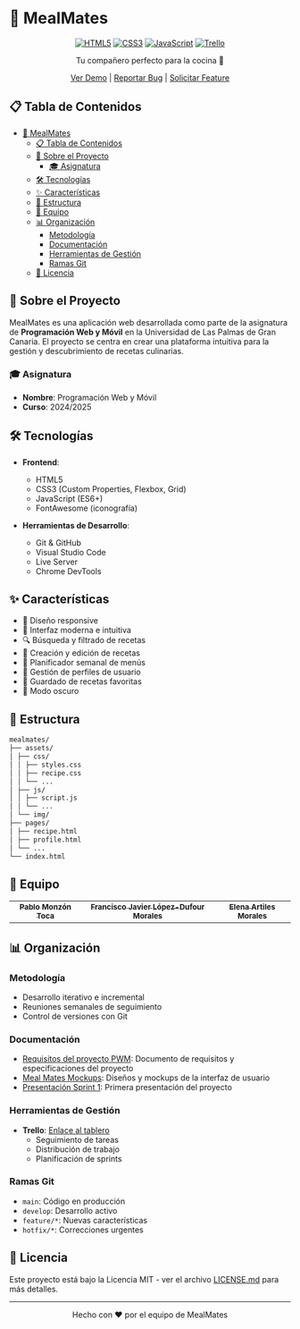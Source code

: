 # 🍳 MealMates

<div align="center">

[![HTML5](https://img.shields.io/badge/HTML5-E34F26?style=for-the-badge&logo=html5&logoColor=white)](https://developer.mozilla.org/es/docs/Web/HTML)
[![CSS3](https://img.shields.io/badge/CSS3-1572B6?style=for-the-badge&logo=css3&logoColor=white)](https://developer.mozilla.org/es/docs/Web/CSS)
[![JavaScript](https://img.shields.io/badge/JavaScript-F7DF1E?style=for-the-badge&logo=javascript&logoColor=black)](https://developer.mozilla.org/es/docs/Web/JavaScript)
[![Trello](https://img.shields.io/badge/Trello-0052CC?style=for-the-badge&logo=trello&logoColor=white)](https://trello.com/b/your-board)

Tu compañero perfecto para la cocina 🥘

[Ver Demo](https://your-demo-link.com) | [Reportar Bug](https://github.com/your-repo/issues) | [Solicitar Feature](https://github.com/your-repo/issues)

</div>

## 📋 Tabla de Contenidos

- [🍳 MealMates](#-mealmates)
  - [📋 Tabla de Contenidos](#-tabla-de-contenidos)
  - [🎯 Sobre el Proyecto](#-sobre-el-proyecto)
    - [🎓 Asignatura](#-asignatura)
  - [🛠 Tecnologías](#-tecnologías)
  - [✨ Características](#-características)
  - [📁 Estructura](#-estructura)
  - [👥 Equipo](#-equipo)
  - [📊 Organización](#-organización)
    - [Metodología](#metodología)
    - [Documentación](#documentación)
    - [Herramientas de Gestión](#herramientas-de-gestión)
    - [Ramas Git](#ramas-git)
  - [📝 Licencia](#-licencia)

## 🎯 Sobre el Proyecto

MealMates es una aplicación web desarrollada como parte de la asignatura de **Programación Web y Móvil** en la Universidad de Las Palmas de Gran Canaria. El proyecto se centra en crear una plataforma intuitiva para la gestión y descubrimiento de recetas culinarias.

### 🎓 Asignatura
- **Nombre**: Programación Web y Móvil
- **Curso**: 2024/2025

## 🛠 Tecnologías

- **Frontend**:
  - HTML5
  - CSS3 (Custom Properties, Flexbox, Grid)
  - JavaScript (ES6+)
  - FontAwesome (iconografía)

- **Herramientas de Desarrollo**:
  - Git & GitHub
  - Visual Studio Code
  - Live Server
  - Chrome DevTools

## ✨ Características

- 📱 Diseño responsive
- 🎨 Interfaz moderna e intuitiva
- 🔍 Búsqueda y filtrado de recetas
- 📝 Creación y edición de recetas
- 📅 Planificador semanal de menús
- 👤 Gestión de perfiles de usuario
- 💾 Guardado de recetas favoritas
- 🌙 Modo oscuro

## 📁 Estructura

```bash
mealmates/
├── assets/
│ ├── css/
│ │ ├── styles.css
│ │ ├── recipe.css
│ │ └── ...
│ ├── js/
│ │ ├── script.js
│ │ └── ...
│ └── img/
├── pages/
│ ├── recipe.html
│ ├── profile.html
│ └── ...
└── index.html
```


## 👥 Equipo

<table>
  <tr>
    <td align="center">
      <a href="https://github.com/Pablistenico">
        <sub><b>Pablo Monzón Toca</b></sub>
      </a>
    </td>
    <td align="center">
      <a href="https://github.com/gitfrandu4">
        <sub><b>Francisco Javier López-Dufour Morales</b></sub>
      </a>
    </td>
    <td align="center">
      <a href="https://github.com/ElenaArtiles">
        <sub><b>Elena Artiles Morales</b></sub>
      </a>
    </td>
  </tr>
</table>

## 📊 Organización

### Metodología
- Desarrollo iterativo e incremental
- Reuniones semanales de seguimiento
- Control de versiones con Git

### Documentación
- [Requisitos del proyecto PWM](./Requisitos%20del%20proyecto%20PWM.pdf): Documento de requisitos y especificaciones del proyecto
- [Meal Mates Mockups](./Meal%20Mates%20Mockups.pdf): Diseños y mockups de la interfaz de usuario
- [Presentación Sprint 1](./presentation-sprint-1.pdf): Primera presentación del proyecto
  
### Herramientas de Gestión
- **Trello**: [Enlace al tablero](https://trello.com/b/your-board)
  - Seguimiento de tareas
  - Distribución de trabajo
  - Planificación de sprints

### Ramas Git
- `main`: Código en producción
- `develop`: Desarrollo activo
- `feature/*`: Nuevas características
- `hotfix/*`: Correcciones urgentes

## 📝 Licencia

Este proyecto está bajo la Licencia MIT - ver el archivo [LICENSE.md](LICENSE.md) para más detalles.

---

<div align="center">
Hecho con ❤️ por el equipo de MealMates
</div>
